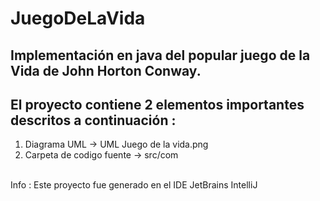 # JuegoDeLaVida

Implementación en java del popular juego de la Vida de John Horton Conway.
---------
## El proyecto contiene 2 elementos importantes descritos a continuación :

1. Diagrama UML -> UML Juego de la vida.png <br/>
2. Carpeta de codigo fuente -> src/com <br/><br/>

Info : Este proyecto fue generado en el IDE JetBrains IntelliJ


